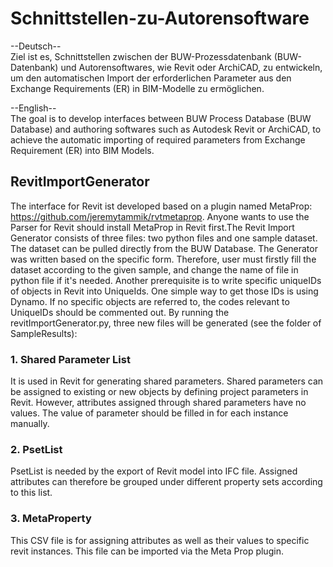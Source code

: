 # Schnittstellen-zu-Autorensoftware

--Deutsch--<br />
Ziel ist es, Schnittstellen zwischen der BUW-Prozessdatenbank (BUW-Datenbank) und Autorensoftwares, wie Revit oder ArchiCAD, zu entwickeln, um den automatischen Import der erforderlichen Parameter aus den Exchange Requirements (ER) in BIM-Modelle zu ermöglichen.


--English--<br />
The goal is to develop interfaces between BUW Process Database (BUW Database) and authoring softwares such as Autodesk Revit or ArchiCAD, to achieve the automatic importing of required parameters from Exchange Requirement (ER) into BIM Models. 


## RevitImportGenerator

The interface for Revit ist developed based on a plugin named MetaProp: https://github.com/jeremytammik/rvtmetaprop. Anyone wants to use the Parser for Revit should install MetaProp in Revit first.The Revit Import Generator consists of three files: two python files and one sample dataset. The dataset can be pulled directly from the BUW Database. The Generator was written based on the specific form. Therefore, user must firstly fill the dataset according to the given sample, and change the name of file in python file if it's needed. Another prerequisite is to write specific uniqueIDs of objects in Revit into UniqueIds. One simple way to get those IDs is using Dynamo. If no specific objects are referred to, the codes relevant to UniqueIDs should be commented out. By running the revitImportGenerator.py, three new files will be generated (see the folder of SampleResults): <br />

### 1. Shared Parameter List<br />
It is used in Revit for generating shared parameters. Shared parameters can be assigned to existing or new objects by defining project parameters in Revit. However, attributes assigned through shared parameters have no values. The value of parameter should be filled in for each instance manually.<br />

### 2. PsetList<br />
PsetList is needed by the export of Revit model into IFC file. Assigned attributes can therefore be grouped under different property sets according to this list.<br />

### 3. MetaProperty<br />
This CSV file is for assigning attributes as well as their values to specific revit instances. This file can be imported via the Meta Prop plugin.

